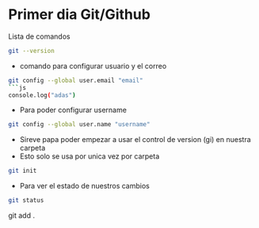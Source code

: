 # Primer dia Git/Github


Lista de comandos

```bash 
git --version
```
* comando para configurar usuario y el correo
```bash
git config --global user.email "email"
```js
console.log("adas")
```
* Para poder configurar username

```bash
git config --global user.name "username"
```
* Sireve papa poder empezar a usar el control de version (gi) en nuestra carpeta
* Esto solo se usa por unica vez por carpeta

```bash
git init
```

* Para ver el estado de nuestros cambios
```bash
git status
```
git add .

